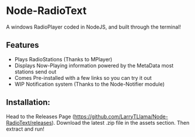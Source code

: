 # Node-RadioText
A windows RadioPlayer coded in NodeJS, and built through the terminal!

## Features
- Plays RadioStations (Thanks to MPlayer)
- Displays Now-Playing information powered by the MetaData most stations send out
- Comes Pre-installed with a few links so you can try it out
- WIP Notification system (Thanks to the Node-Notifier module)

## Installation:
Head to the Releases Page (https://github.com/LarryTLlama/Node-RadioText/releases). 
Download the latest .zip file in the assets section. Then extract and run!
